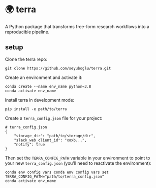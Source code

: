 # 🌍 terra
A Python package that transforms free-form research workflows into a reproducible pipeline. 
## setup
Clone the terra repo:
```
git clone https://github.com/seyuboglu/terra.git
```

Create an environment and activate it:
```
conda create --name env_name python=3.8
conda activate env_name
```

Install terra in development mode:
```
pip install -e path/to/terra
```

Create a `terra_config.json` file for your project:
```
# terra_config.json
{
    "storage_dir": "path/to/storage/dir",
    "slack_web_client_id": "xoxb...",
    "notify": true
}

```

Then set the `TERRA_CONFIG_PATH` variable in your environment to point to your new `terra_config.json` (you'll need to reactivate the environment): 
```
conda env config vars conda env config vars set TERRA_CONFIG_PATH="path/to/terra_config.json"
conda activate env_name
```
